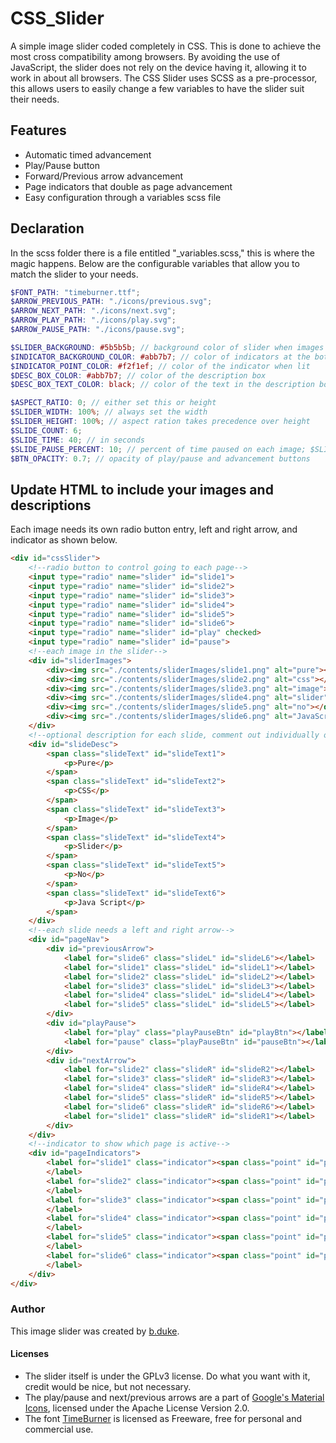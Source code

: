 # CSS_Slider

A simple image slider coded completely in CSS. This is done to achieve the most cross compatibility among browsers.
By avoiding the use of JavaScript, the slider does not rely on the device having it, allowing it to work in about all browsers.
The CSS Slider uses SCSS as a pre-processor, this allows users to easily change a few variables to have the slider suit their needs.

## Features

* Automatic timed advancement
* Play/Pause button
* Forward/Previous arrow advancement
* Page indicators that double as page advancement
* Easy configuration through a variables scss file


## Declaration

In the scss folder there is a file entitled "_variables.scss," this is where the magic happens.
Below are the configurable variables that allow you to match the slider to your needs.

```scss
$FONT_PATH: "timeburner.ttf";
$ARROW_PREVIOUS_PATH: "./icons/previous.svg";
$ARROW_NEXT_PATH: "./icons/next.svg";
$ARROW_PLAY_PATH: "./icons/play.svg";
$ARROW_PAUSE_PATH: "./icons/pause.svg";

$SLIDER_BACKGROUND: #5b5b5b; // background color of slider when images are too small
$INDICATOR_BACKGROUND_COLOR: #abb7b7; // color of indicators at the bottom of the slider
$INDICATOR_POINT_COLOR: #f2f1ef; // color of the indicator when lit
$DESC_BOX_COLOR: #abb7b7; // color of the description box
$DESC_BOX_TEXT_COLOR: black; // color of the text in the description box

$ASPECT_RATIO: 0; // either set this or height
$SLIDER_WIDTH: 100%; // always set the width
$SLIDER_HEIGHT: 100%; // aspect ration takes precedence over height
$SLIDE_COUNT: 6;
$SLIDE_TIME: 40; // in seconds
$SLIDE_PAUSE_PERCENT: 10; // percent of time paused on each image; $SLIDE_COUNT * $SLIDE_PAUSE_PERCENT !> 100
$BTN_OPACITY: 0.7; // opacity of play/pause and advancement buttons
```

## Update HTML to include your images and descriptions

Each image needs its own radio button entry, left and right arrow, and indicator as shown below.

```html
<div id="cssSlider">
    <!--radio button to control going to each page-->
    <input type="radio" name="slider" id="slide1">
    <input type="radio" name="slider" id="slide2">
    <input type="radio" name="slider" id="slide3">
    <input type="radio" name="slider" id="slide4">
    <input type="radio" name="slider" id="slide5">
    <input type="radio" name="slider" id="slide6">
    <input type="radio" name="slider" id="play" checked>
    <input type="radio" name="slider" id="pause">
    <!--each image in the slider-->
    <div id="sliderImages">
        <div><img src="./contents/sliderImages/slide1.png" alt="pure"></div>
        <div><img src="./contents/sliderImages/slide2.png" alt="css"></div>
        <div><img src="./contents/sliderImages/slide3.png" alt="image"></div>
        <div><img src="./contents/sliderImages/slide4.png" alt="slider"></div>
        <div><img src="./contents/sliderImages/slide5.png" alt="no"></div>
        <div><img src="./contents/sliderImages/slide6.png" alt="JavaScript"></div>
    </div>
    <!--optional description for each slide, comment out individually or whole section-->
    <div id="slideDesc">
        <span class="slideText" id="slideText1">
            <p>Pure</p>
        </span>
        <span class="slideText" id="slideText2">
            <p>CSS</p>
        </span>
        <span class="slideText" id="slideText3">
            <p>Image</p>
        </span>
        <span class="slideText" id="slideText4">
            <p>Slider</p>
        </span>
        <span class="slideText" id="slideText5">
            <p>No</p>
        </span>
        <span class="slideText" id="slideText6">
            <p>Java Script</p>
        </span>
    </div>
    <!--each slide needs a left and right arrow-->
    <div id="pageNav">
        <div id="previousArrow">
            <label for="slide6" class="slideL" id="slideL6"></label>
            <label for="slide1" class="slideL" id="slideL1"></label>
            <label for="slide2" class="slideL" id="slideL2"></label>
            <label for="slide3" class="slideL" id="slideL3"></label>
            <label for="slide4" class="slideL" id="slideL4"></label>
            <label for="slide5" class="slideL" id="slideL5"></label>
        </div>
        <div id="playPause">
            <label for="play" class="playPauseBtn" id="playBtn"></label>
            <label for="pause" class="playPauseBtn" id="pauseBtn"></label>
        </div>
        <div id="nextArrow">
            <label for="slide2" class="slideR" id="slideR2"></label>
            <label for="slide3" class="slideR" id="slideR3"></label>
            <label for="slide4" class="slideR" id="slideR4"></label>
            <label for="slide5" class="slideR" id="slideR5"></label>
            <label for="slide6" class="slideR" id="slideR6"></label>
            <label for="slide1" class="slideR" id="slideR1"></label>
        </div>
    </div>
    <!--indicator to show which page is active-->
    <div id="pageIndicators">
        <label for="slide1" class="indicator"><span class="point" id="point1"></span>
        </label>
        <label for="slide2" class="indicator"><span class="point" id="point2"></span>
        </label>
        <label for="slide3" class="indicator"><span class="point" id="point3"></span>
        </label>
        <label for="slide4" class="indicator"><span class="point" id="point4"></span>
        </label>
        <label for="slide5" class="indicator"><span class="point" id="point5"></span>
        </label>
        <label for="slide6" class="indicator"><span class="point" id="point6"></span>
        </label>
    </div>
</div>
```

### Author

This image slider was created by [b.duke](https://bduke.dev/).

#### Licenses

* The slider itself is under the GPLv3 license. Do what you want with it, credit would be nice, but not necessary.
* The play/pause and next/previous arrows are a part of [Google's Material Icons](https://design.google.com/icons/), licensed under
the Apache License Version 2.0.
* The font [TimeBurner](http://www.fontspace.com/nimavisual/timeburner) is licensed as Freeware, free for personal and commercial use.
